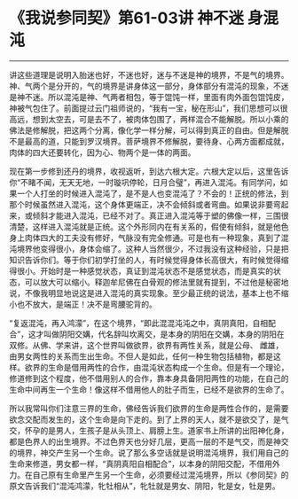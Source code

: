 # 《我说参同契》第61-03讲 神不迷 身混沌

------

讲这些道理是说明入胎迷也好，不迷也好，迷与不迷是神的境界，不是气的境界。神、气两个是分开的，气的境界是讲身体这一部分，身体部分有混沌的现象，不迷是神不迷。所以混沌是神、气两者相包，等于馄饨一样，里面有肉外面包馄饨皮，神被气包住了。前面提过云门祖师说的，“我有一宝，秘在形山”，我们思想可以很高远，想到太空去，可是去不了，被肉体包围了，两样混合不能解脱。所以小乘的佛法是修解脱，把这两个分离，像化学一样分解，可以得到真正的自由。但是解脱不是最高的道，只能到罗汉境界。菩萨境界不修解脱，要待身、心两方面都成就，肉体的四大还要转化，因为心、物两个是一体的两面。

现在第一步修到还丹的境界，收视返听，到达六根大定。六根大定以后，这里告诉你“不睹不闻，无天无地，一时璇巩停轮，日月合璧”，再进入混沌。有同学问，如果一个人打坐的时候进入混沌了，是不是人也变混沌了？不会的！正统的修法，到那个时候虽然进入混沌，这个身体更端正，决不会倾斜或者弯曲。如果说非要弯起来，或倾斜才能进入混沌，已经不对了。真正进入混沌等于塑的佛像一样，三围很清楚，这样进入混沌就是正统。这个外形同内在有关系的，假使有倾斜，就是他色身上肉体四大的工夫没有修好，气脉没有完全修通。可是也有一种现象，真到了混沌境界他变得很小，身体会缩了。这种人当然很少，不过我没有这种经验，只是把知识告诉你们。等于你们初学打坐的人，有时候觉得身体长高很大，有时候觉得缩得很小。开始时是一种感觉状态，真证到混沌状态不是感觉状态，而是真实的状态，可以放大可以缩小。释迦牟尼佛在白骨观的修法里就有提到，不过他是秘密地说，不像我明显地说这是进入混沌的真实现象。至少最正统的说法，基本上也不缩小也不放大，是端正！决不是弯腰驼背的。

“复返混沌，再入鸿濛”，在这个境界，“即此混混沌沌之中，真阴真阳，自相配合”，这才叫做阴阳交媾，代名辞叫坎离交，是本身的阴阳在交媾，本身的阴阳在双修。从佛、学来讲，这个世界叫做欲界，欲界有两性关系，就是公母、 雌雄，由男女两性的关系而生出生命。不但人是如此，任何一种生物包括植物，都是这样。欲界的生命是借用两性的合作，由混沌状态构成一个生命。但是有一个理论，修道修到这个程度，他不借用别人的合作，靠本身具备阴阳两性的功能，在自己的生命中间再生一个生命！像这样不借用他人的肚子而生，已经不是欲界的生命了。

所以我常叫你们注意三界的生命，佛经告诉我们欲界的生命是两性合作的，是需要欲念交配而发生的，这个生命是向下走的。到了上界的天人，就不是欲交了，是气交，怀孕的是男人，生孩子是从头顶上、肩膀上生。道家书上所讲的出阳神化身，都是色界人的出生境界。不过色界天也分好几层，更高一层的不是气交，而是神交的境界，神交产生另一个生命。说了那么多空话就是说明混沌境界，我们用自己的生命来修道，男女都一样，“真阴真阳自相配合”，以本身的阴阳交配，不借用外力。在自己原有生命里产生另一个生命，必须要经过混沌境界，所以《参同契》的原文告诉我们“混沌鸿濛，牝牡相从”，牝牡就是男女、阴阳，牝是女，牡是男。